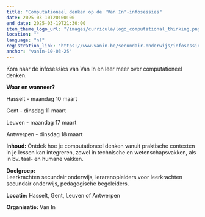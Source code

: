 ```yaml
---
title: "Computationeel denken op de 'Van In'-infosessies"
date: 2025-03-10T20:00:00
end_date: 2025-03-19T21:30:00
item_theme_logo_url: "/images/curricula/logo_computational_thinking.png"
location: ""
language: "nl"
registration_link: "https://www.vanin.be/secundair-onderwijs/infosessies/infosessies-op-locatie/"
anchor: "vanin-10-03-25"
---
```

Kom naar de infosessies van Van In en leer meer over computationeel denken.

**Waar en wanneer?**

Hasselt - maandag 10 maart

Gent - dinsdag 11 maart

Leuven - maandag 17 maart

Antwerpen - dinsdag 18 maart

**Inhoud:** Ontdek hoe je computationeel denken vanuit praktische contexten in je lessen kan integreren, zowel in technische en wetenschapsvakken, als in bv. taal- en humane vakken.

**Doelgroep:** <br>
Leerkrachten secundair onderwijs, lerarenopleiders voor leerkrachten secundair onderwijs, pedagogische begeleiders.

**Locatie:** Hasselt, Gent, Leuven of Antwerpen

**Organisatie:** Van In
